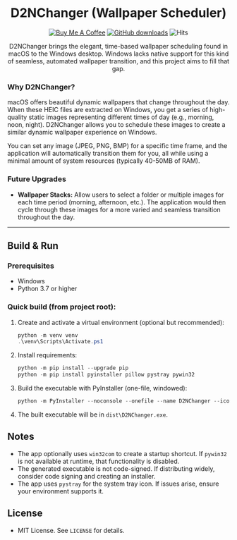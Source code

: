 <div align="center">

# D2NChanger (Wallpaper Scheduler)

[![Buy Me A Coffee](https://img.shields.io/badge/-Buy%20me%20a%20coffee-FFDD00?style=flat&logo=buy-me-a-coffee&logoColor=black)](https://coff.ee/ashesbloom)
[![GitHub downloads](https://img.shields.io/github/downloads/ashesbloom/D2NChanger/total)](https://github.com/ashesbloom/D2NChanger/releases/latest)
![Hits](https://hits.sh/github.com/ashesbloom/D2NChanger.svg?style=plastic&label=views&color=blue)


D2NChanger brings the elegant, time-based wallpaper scheduling found in macOS to the Windows desktop. Windows lacks native support for this kind of seamless, automated wallpaper transition, and this project aims to fill that gap.

</div>

### Why D2NChanger?

macOS offers beautiful dynamic wallpapers that change throughout the day. When these HEIC files are extracted on Windows, you get a series of high-quality static images representing different times of day (e.g., morning, noon, night). D2NChanger allows you to schedule these images to create a similar dynamic wallpaper experience on Windows.

You can set any image (JPEG, PNG, BMP) for a specific time frame, and the application will automatically transition them for you, all while using a minimal amount of system resources (typically 40-50MB of RAM).

### Future Upgrades

-   **Wallpaper Stacks:** Allow users to select a folder or multiple images for each time period (morning, afternoon, etc.). The application would then cycle through these images for a more varied and seamless transition throughout the day.

---

## Build & Run

### Prerequisites
- Windows
- Python 3.7 or higher

### Quick build (from project root):

1. Create and activate a virtual environment (optional but recommended):
   ```powershell
   python -m venv venv
   .\venv\Scripts\Activate.ps1
   ```

2. Install requirements:
   ```powershell
   python -m pip install --upgrade pip
   python -m pip install pyinstaller pillow pystray pywin32
   ```

3. Build the executable with PyInstaller (one-file, windowed):
   ```powershell
   python -m PyInstaller --noconsole --onefile --name D2NChanger --icon D2NChanger_icon.ico D2NChanger.py
   ```

4. The built executable will be in `dist\D2NChanger.exe`.

## Notes
- The app optionally uses `win32com` to create a startup shortcut. If `pywin32` is not available at runtime, that functionality is disabled.
- The generated executable is not code-signed. If distributing widely, consider code signing and creating an installer.
- The app uses `pystray` for the system tray icon. If issues arise, ensure your environment supports it.

## License
- MIT License. See `LICENSE` for details.
